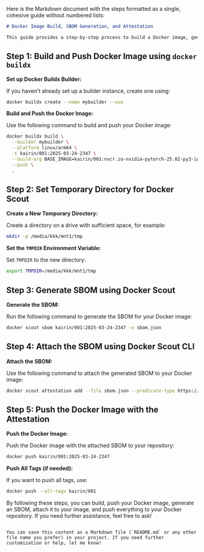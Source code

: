 Here is the Markdown document with the steps formatted as a single, cohesive guide without numbered lists:

```markdown
# Docker Image Build, SBOM Generation, and Attestation

This guide provides a step-by-step process to build a Docker image, generate an SBOM using Docker Scout CLI, attach the SBOM to the image, and push it to your Docker repository.
```

## Step 1: Build and Push Docker Image using `docker buildx`

**Set up Docker Buildx Builder:**

If you haven't already set up a builder instance, create one using:
```sh
docker buildx create --name mybuilder --use
```

**Build and Push the Docker Image:**

Use the following command to build and push your Docker image:
```sh
docker buildx build \
  --builder mybuilder \
  --platform linux/arm64 \
  -t kairin/001:2025-03-24-2347 \
  --build-arg BASE_IMAGE=kairin/001:nvcr.io-nvidia-pytorch-25.02-py3-igpu \
  --push \
  .
```

## Step 2: Set Temporary Directory for Docker Scout

**Create a New Temporary Directory:**

Create a directory on a drive with sufficient space, for example:
```sh
mkdir -p /media/kkk/mnt1/tmp
```

**Set the `TMPDIR` Environment Variable:**

Set `TMPDIR` to the new directory:
```sh
export TMPDIR=/media/kkk/mnt1/tmp
```

## Step 3: Generate SBOM using Docker Scout

**Generate the SBOM:**

Run the following command to generate the SBOM for your Docker image:
```sh
docker scout sbom kairin/001:2025-03-24-2347 -o sbom.json
```

## Step 4: Attach the SBOM using Docker Scout CLI

**Attach the SBOM:**

Use the following command to attach the generated SBOM to your Docker image:
```sh
docker scout attestation add --file sbom.json --predicate-type https://spdx.dev/spdx/v2.3 kairin/001:2025-03-24-2347
```

## Step 5: Push the Docker Image with the Attestation

**Push the Docker Image:**

Push the Docker image with the attached SBOM to your repository:
```sh
docker push kairin/001:2025-03-24-2347
```

**Push All Tags (if needed):**

If you want to push all tags, use:
```sh
docker push --all-tags kairin/001
```

By following these steps, you can build, push your Docker image, generate an SBOM, attach it to your image, and push everything to your Docker repository. If you need further assistance, feel free to ask!
```

You can save this content as a Markdown file (`README.md` or any other file name you prefer) in your project. If you need further customization or help, let me know!
